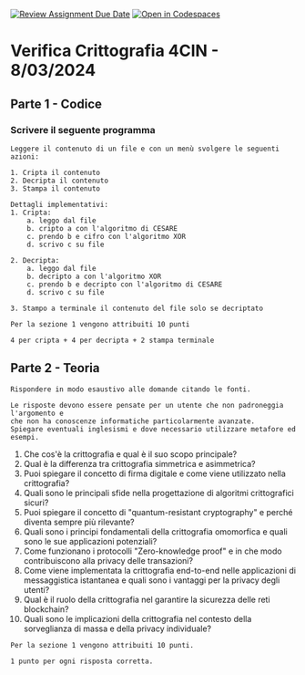 [![Review Assignment Due Date](https://classroom.github.com/assets/deadline-readme-button-24ddc0f5d75046c5622901739e7c5dd533143b0c8e959d652212380cedb1ea36.svg)](https://classroom.github.com/a/kb_l0uAY)
[![Open in Codespaces](https://classroom.github.com/assets/launch-codespace-7f7980b617ed060a017424585567c406b6ee15c891e84e1186181d67ecf80aa0.svg)](https://classroom.github.com/open-in-codespaces?assignment_repo_id=14218864)
# Verifica Crittografia 4CIN - 8/03/2024

## Parte 1 - Codice
### Scrivere il seguente programma
```
Leggere il contenuto di un file e con un menù svolgere le seguenti azioni:

1. Cripta il contenuto
2. Decripta il contenuto
3. Stampa il contenuto

Dettagli implementativi:
1. Cripta:
    a. leggo dal file
    b. cripto a con l'algoritmo di CESARE
    c. prendo b e cifro con l'algoritmo XOR
    d. scrivo c su file

2. Decripta:
    a. leggo dal file
    b. decripto a con l'algoritmo XOR
    c. prendo b e decripto con l'algoritmo di CESARE
    d. scrivo c su file

3. Stampo a terminale il contenuto del file solo se decriptato   
```

```
Per la sezione 1 vengono attribuiti 10 punti

4 per cripta + 4 per decripta + 2 stampa terminale
```

## Parte 2 - Teoria

```
Rispondere in modo esaustivo alle domande citando le fonti.

Le risposte devono essere pensate per un utente che non padroneggia l'argomento e
che non ha conoscenze informatiche particolarmente avanzate.
Spiegare eventuali inglesismi e dove necessario utilizzare metafore ed esempi.
```

1. Che cos'è la crittografia e qual è il suo scopo principale?
2. Qual è la differenza tra crittografia simmetrica e asimmetrica?
3. Puoi spiegare il concetto di firma digitale e come viene utilizzato nella crittografia?
4. Quali sono le principali sfide nella progettazione di algoritmi crittografici sicuri?
5. Puoi spiegare il concetto di "quantum-resistant cryptography" e perché diventa sempre più rilevante?
6. Quali sono i principi fondamentali della crittografia omomorfica e quali sono le sue applicazioni potenziali?
7. Come funzionano i protocolli "Zero-knowledge proof" e in che modo contribuiscono alla privacy delle transazioni?
8. Come viene implementata la crittografia end-to-end nelle applicazioni di messaggistica istantanea e quali sono i vantaggi per la privacy degli utenti?
9. Qual è il ruolo della crittografia nel garantire la sicurezza delle reti blockchain?
10. Quali sono le implicazioni della crittografia nel contesto della sorveglianza di massa e della privacy individuale?

```
Per la sezione 1 vengono attribuiti 10 punti.

1 punto per ogni risposta corretta.
```

